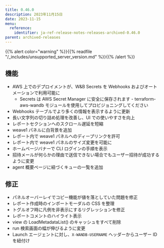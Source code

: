 ```yaml
---
title: 0.46.0
description: 2023年11月15日
date: 2023-11-15
menu:
  reference:
    identifier: ja-ref-release-notes-releases-archived-0.46.0
parent: archived-releases
---
```


{{% alert color="warning" %}}{{% readfile "/_includes/unsupported_server_version.md" %}}{{% /alert %}}

## 機能

* AWS 上でのデプロイメントが、W&B Secrets を Webhooks およびオートメーションで利用可能に
  * Secrets は AWS Secret Manager に安全に保存されます - terraform-aws-wandb モジュールを使用してプロビジョニングしてください
* Webhooks テーブルでより多くの情報を表示するように更新
* 長い文字列の切り詰め処理を改善し、UI での使いやすさを向上
* レポートセクションへのスクロール遅延を短縮
* weave1 パネルに白背景を追加
* レポート内で weave1 パネルへのディープリンクを許可
* レポート内で weave1 パネルのサイズ変更を可能に
* ホームページバナーで CLI ログインの手順を表示
* 招待メールが何らかの理由で送信できない場合でもユーザー招待が成功するように変更
* agent 概要ページに紐づくキューの一覧を追加

## 修正

* パネルオーバーレイでコピー機能が値を落としていた問題を修正
* レポート作成時のインポートモーダルの CSS を整理
* トグルオフ時に凡例を非表示にするリグレッションを修正
* レポートコメントのハイライト表示
* view の LoadMetadataList() のキャッシュをすべて削除
* run 検索画面の幅が伸びるように変更
* Launch エージェントに対し、`X-WANDB-USERNAME` ヘッダーからユーザー ID を紐付け